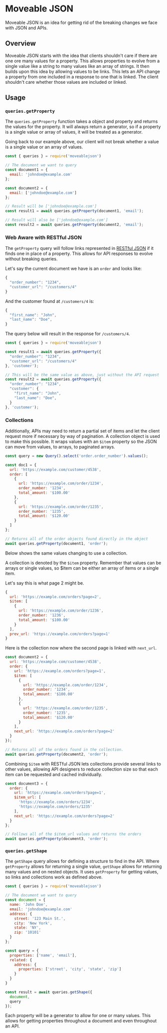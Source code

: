 # Moveable JSON

Moveable JSON is an idea for getting rid of the breaking changes we face with JSON and APIs.

## Overview

Moveable JSON starts with the idea that clients shouldn't care if there are one ore many values for a property. This allows properties to evolve from a single value like a string to many values like an array of strings. It then builds upon this idea by allowing values to be links. This lets an API change a property from one included in a response to one that is linked. The client shouldn't care whether those values are included or linked.

## Usage

### `queries.getProperty`

The `queries.getProperty` function takes a object and property and returns the values for the property. It will always return a generator, so if a property is a single value or array of values, it will be treated as a generator.

Going back to our example above, our client will not break whether a value is a single value or an array of values.

```js
const { queries } = require('moveablejson')

// The document we want to query
const document1 = {
  email: 'johndoe@example.com'
};

const document2 = {
  email: ['johndoe@example.com']
};

// Result will be ['johndoe@example.com']
const result1 = await queries.getProperty(document1, 'email');

// Result will also be ['johndoe@example.com']
const result2 = await queries.getProperty(document2, 'email');
```

### Web Aware with RESTful JSON

The `getProperty` query will follow links represented in [RESTful JSON](https://restfuljson.org) if it finds one in place of a property. This allows for API responses to evolve without breaking queries.

Let's say the current document we have is an `order` and looks like:

```js
{
  "order_number": "1234",
  "customer_url": "/customers/4"
}
```

And the customer found at `/customers/4` is:

```js
{
  "first_name": "John",
  "last_name": "Doe",
}
```

The query below will result in the response for `/customers/4`.

```js
const { queries } = require('moveablejson')

const result1 = await queries.getProperty({
  "order_number": "1234",
  "customer_url": "/customers/4"
}, 'customer');

// This will be the same value as above, just without the API request
const result2 = await queries.getProperty({
  "order_number": "1234",
  "customer": {
    "first_name": "John",
    "last_name": "Doe",
  }
}, 'customer');
```

### Collections

Additionally, APIs may need to return a partial set of items and let the client request more if necessary by way of pagination. A collection object is used to make this possible. It wraps values with an `$item` property so the JSON can move from values, to arrays, to paginated arrays.

```js
const query = new Query().select('order.order_number').values();

const doc1 = {
  url: 'https://example.com/customer/4538',
  order: [
    {
      url: 'https://example.com/order/1234',
      order_number: '1234',
      total_amount: '$100.00'
    },
    {
      url: 'https://example.com/order/1235',
      order_number: '1235',
      total_amount: '$120.00'
    }
  ]
};

// Returns all of the order objects found directly in the object
await queries.getProperty(document1, 'order');
```

Below shows the same values changing to use a collection.

A collection is denoted by the `$item` property. Remember that values can be arrays or single values, so $item can be either an
array of items or a single item.

Let's say this is what page 2 might be.

```js
{
  url: 'https://example.com/orders?page=2',
  $item: [
    {
      url: 'https://example.com/order/1236',
      order_number: '1236',
      total_amount: '$100.00'
    }
  ],
  prev_url: 'https://example.com/orders?page=1'
}
```

Here is the collection now where the second page is linked with `next_url`.

```js
const document2 = {
  url: 'https://example.com/customer/4538',
  order: {
    url: 'https://example.com/orders?page=1',
    $item: [
      {
        url: 'https://example.com/order/1234',
        order_number: '1234',
        total_amount: '$100.00'
      },
      {
        url: 'https://example.com/order/1235',
        order_number: '1235',
        total_amount: '$120.00'
      }
    ],
    next_url: 'https://example.com/orders?page=2'
  }
});

// Returns all of the orders found in the collection.
await queries.getProperty(document2, 'order');
```

Combining `$item` with RESTful JSON lets collections provide several links to other values, allowing API designers to reduce collection size so that each item can be requested and cached individually.

```js
const document3 = {
  order: {
    url: 'https://example.com/orders?page=1',
    $item_url: [
      'https://example.com/orders/1234',
      'https://example.com/orders/1235'
    ],
    next_url: 'https://example.com/orders?page=2'
  }
};

// Follows all of the $item_url values and returns the orders
await queries.getProperty(document3, 'order');
```

### `queries.getShape`

The `getShape` query allows for defining a structure to find in the API. Where `getProperty` allows for returning a single value, `getShape` allows for returning many values and on nested objects. It uses `getProperty` for getting values, so links and collections work as defined above.

```js
const { queries } = require('moveablejson')

// The document we want to query
const document = {
  name: 'John Doe',
  email: 'johndoe@example.com'
  address: {
    street: '123 Main St.',
    city: 'New York',
    state: 'NY',
    zip: '10101'
  }
};

const query = {
  properties: ['name', 'email'],
  related: {
    address: {
      properties: ['street', 'city', 'state', 'zip']
    }
  }
}

const result = await queries.getShape({
  document,
  query
});
```

Each property will be a generator to allow for one or many values. This allows for getting properties throughout a document and even throughout an API.

